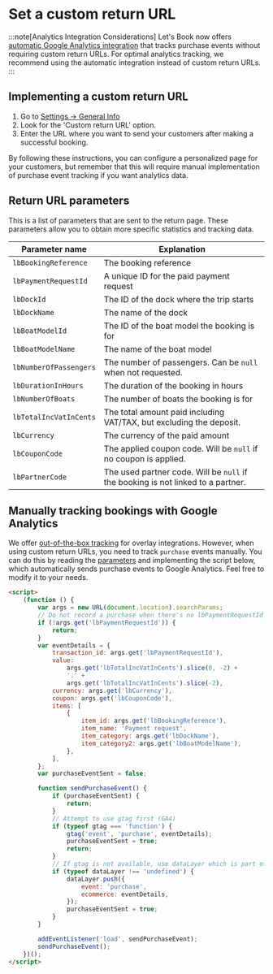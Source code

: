 # Set a custom return URL

:::note[Analytics Integration Considerations]
Let's Book now offers [automatic Google Analytics integration](../dive-deeper/connect-google-analytics.md) that tracks purchase events without requiring custom return URLs. For optimal analytics tracking, we recommend using the automatic integration instead of custom return URLs.
:::

## Implementing a custom return URL

1. Go to [Settings -> General Info](https://dashboard.letsbook.app/general-info)
2. Look for the 'Custom return URL' option.
3. Enter the URL where you want to send your customers after making a successful booking.

By following these instructions, you can configure a personalized page for your customers, but remember that this will require manual implementation of purchase event tracking if you want analytics data.

## Return URL parameters

This is a list of parameters that are sent to the return page. These parameters allow you to obtain more specific
statistics and tracking data.

| Parameter name         | Explanation                                                                      |
| ---------------------- | -------------------------------------------------------------------------------- |
| `lbBookingReference`   | The booking reference                                                            |
| `lbPaymentRequestId`   | A unique ID for the paid payment request                                         |
| `lbDockId`             | The ID of the dock where the trip starts                                         |
| `lbDockName`           | The name of the dock                                                             |
| `lbBoatModelId`        | The ID of the boat model the booking is for                                      |
| `lbBoatModelName`      | The name of the boat model                                                       |
| `lbNumberOfPassengers` | The number of passengers. Can be `null` when not requested.                      |
| `lbDurationInHours`    | The duration of the booking in hours                                             |
| `lbNumberOfBoats`      | The number of boats the booking is for                                           |
| `lbTotalIncVatInCents` | The total amount paid including VAT/TAX, but excluding the deposit.              |
| `lbCurrency`           | The currency of the paid amount                                                  |
| `lbCouponCode`         | The applied coupon code. Will be `null` if no coupon is applied.                 |
| `lbPartnerCode`        | The used partner code. Will be `null` if the booking is not linked to a partner. |

## Manually tracking bookings with Google Analytics

We offer [out-of-the-box tracking](../dive-deeper/connect-google-analytics.md) for overlay integrations. However, when using custom return URLs, you need to track `purchase` events manually. You can do this by reading the [parameters](#return-url-parameters) and implementing the script below, which automatically sends purchase events to Google Analytics. Feel free to modify it to your needs.

```html
<script>
    (function () {
        var args = new URL(document.location).searchParams;
        // Do not record a purchase when there's no lbPaymentRequestId
        if (!args.get('lbPaymentRequestId')) {
            return;
        }
        var eventDetails = {
            transaction_id: args.get('lbPaymentRequestId'),
            value:
                args.get('lbTotalIncVatInCents').slice(0, -2) +
                '.' +
                args.get('lbTotalIncVatInCents').slice(-2),
            currency: args.get('lbCurrency'),
            coupon: args.get('lbCouponCode'),
            items: [
                {
                    item_id: args.get('lbBookingReference'),
                    item_name: 'Payment request',
                    item_category: args.get('lbDockName'),
                    item_category2: args.get('lbBoatModelName'),
                },
            ],
        };
        var purchaseEventSent = false;

        function sendPurchaseEvent() {
            if (purchaseEventSent) {
                return;
            }
            // Attempt to use gtag first (GA4)
            if (typeof gtag === 'function') {
                gtag('event', 'purchase', eventDetails);
                purchaseEventSent = true;
                return;
            }
            // If gtag is not available, use dataLayer which is part of GTM
            if (typeof dataLayer !== 'undefined') {
                dataLayer.push({
                    event: 'purchase',
                    ecommerce: eventDetails,
                });
                purchaseEventSent = true;
            }
        }

        addEventListener('load', sendPurchaseEvent);
        sendPurchaseEvent();
    })();
</script>
```
